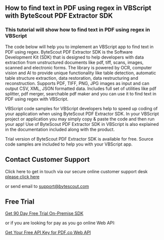 ## How to find text in PDF using regex in VBScript with ByteScout PDF Extractor SDK

### This tutorial will show how to find text in PDF using regex in VBScript

The code below will help you to implement an VBScript app to find text in PDF using regex. ByteScout PDF Extractor SDK is the Software Development Kit (SDK) that is designed to help developers with data extraction from unstructured documents like pdf, tiff, scans, images, scanned and electronic forms. The library is powered by OCR, computer vision and AI to provide unique functionality like table detection, automatic table structure extraction, data restoration, data restructuring and reconstruction. Supports PDF, TIFF, PNG, JPG images as input and can output CSV, XML, JSON formatted data. Includes full set of utilities like pdf splitter, pdf merger, searchable pdf maker and you can use it to find text in PDF using regex with VBScript.

VBScript code samples for VBScript developers help to speed up coding of your application when using ByteScout PDF Extractor SDK. In your VBScript project or application you may simply copy & paste the code and then run your app! Use of ByteScout PDF Extractor SDK in VBScript is also explained in the documentation included along with the product.

Trial version of ByteScout PDF Extractor SDK is available for free. Source code samples are included to help you with your VBScript app.

## Contact Customer Support

Click here to get in touch via our secure online customer support desk [please click here](https://bytescout.zendesk.com/hc/en-us/requests/new?subject=ByteScout%20PDF%20Extractor%20SDK%20Question)

or send email to [support@bytescout.com](mailto:support@bytescout.com?subject=ByteScout%20PDF%20Extractor%20SDK%20Question) 

## Free Trial

[Get 90 Day Free Trial On-Premise SDK](https://bytescout.com/download/web-installer?utm_source=github-readme)

or if you are looking for pay as you go online Web API:

[Get Your Free API Key for PDF.co Web API](https://pdf.co/documentation/api?utm_source=github-readme)